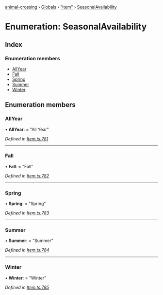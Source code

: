 [animal-crossing](../README.md) › [Globals](../globals.md) › ["Item"](../modules/_item_.md) › [SeasonalAvailability](_item_.seasonalavailability.md)

# Enumeration: SeasonalAvailability

## Index

### Enumeration members

* [AllYear](_item_.seasonalavailability.md#allyear)
* [Fall](_item_.seasonalavailability.md#fall)
* [Spring](_item_.seasonalavailability.md#spring)
* [Summer](_item_.seasonalavailability.md#summer)
* [Winter](_item_.seasonalavailability.md#winter)

## Enumeration members

###  AllYear

• **AllYear**: = "All Year"

*Defined in [Item.ts:781](https://github.com/Norviah/animal-crossing/blob/2c80bbc/module/types/Item.ts#L781)*

___

###  Fall

• **Fall**: = "Fall"

*Defined in [Item.ts:782](https://github.com/Norviah/animal-crossing/blob/2c80bbc/module/types/Item.ts#L782)*

___

###  Spring

• **Spring**: = "Spring"

*Defined in [Item.ts:783](https://github.com/Norviah/animal-crossing/blob/2c80bbc/module/types/Item.ts#L783)*

___

###  Summer

• **Summer**: = "Summer"

*Defined in [Item.ts:784](https://github.com/Norviah/animal-crossing/blob/2c80bbc/module/types/Item.ts#L784)*

___

###  Winter

• **Winter**: = "Winter"

*Defined in [Item.ts:785](https://github.com/Norviah/animal-crossing/blob/2c80bbc/module/types/Item.ts#L785)*
